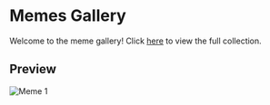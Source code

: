# Memes Gallery

Welcome to the meme gallery! Click [here](https://elahe-hosseini98.github.io/Random-Treasures/memes/) to view the full collection.

## Preview
![Meme 1](https://elahe-hosseini98.github.io/Random-Treasures/memes/meme1.jpg)
